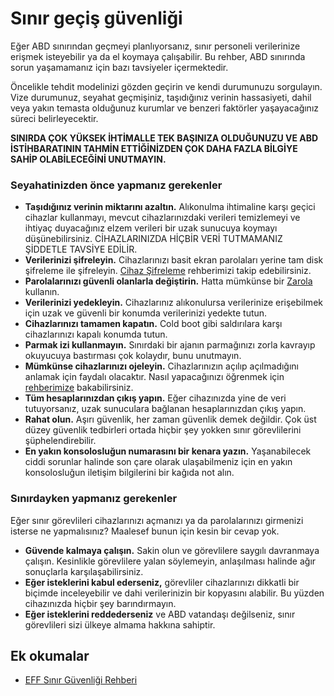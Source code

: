 # Sınır geçiş güvenliği

Eğer ABD sınırından geçmeyi planlıyorsanız, sınır personeli verilerinize erişmek isteyebilir ya da el koymaya çalışabilir. Bu rehber, ABD sınırında sorun yaşamamanız için bazı tavsiyeler içermektedir.

Öncelikle tehdit modelinizi gözden geçirin ve kendi durumunuzu sorgulayın. Vize durumunuz, seyahat geçmişiniz, taşıdığınız verinin hassasiyeti, dahil veya yakın temasta olduğunuz kurumlar ve benzeri faktörler yaşayacağınız süreci belirleyecektir.

**SINIRDA ÇOK YÜKSEK İHTİMALLE TEK BAŞINIZA OLDUĞUNUZU VE ABD İSTİHBARATININ TAHMİN ETTİĞİNİZDEN ÇOK DAHA FAZLA BİLGİYE SAHİP OLABİLECEĞİNİ UNUTMAYIN.**

### Seyahatinizden önce yapmanız gerekenler

* **Taşıdığınız verinin miktarını azaltın.** Alıkonulma ihtimaline karşı geçici cihazlar kullanmayı, mevcut cihazlarınızdaki verileri temizlemeyi ve ihtiyaç duyacağınız elzem verileri bir uzak sunucuya koymayı düşünebilirsiniz. CİHAZLARINIZDA HİÇBİR VERİ TUTMAMANIZ ŞİDDETLE TAVSİYE EDİLİR.
* **Verilerinizi şifreleyin.** Cihazlarınızı basit ekran parolaları yerine tam disk şifreleme ile şifreleyin. [Cihaz Şifreleme](../cihaz_guvenligi/cihaz_sifreleme.md) rehberimizi takip edebilirsiniz.
* **Parolalarınızı güvenli olanlarla değiştirin.** Hatta mümkünse bir [Zarola](https://zarola.oyd.org.tr) kullanın.
* **Verilerinizi yedekleyin.** Cihazlarınız alıkonulursa verilerinize erişebilmek için uzak ve güvenli bir konumda verilerinizi yedekte tutun.
* **Cihazlarınızı tamamen kapatın.** Cold boot gibi saldırılara karşı cihazlarınızı kapalı konumda tutun.
* **Parmak izi kullanmayın.** Sınırdaki bir ajanın parmağınızı zorla kavrayıp okuyucuya bastırması çok kolaydır, bunu unutmayın.
* **Mümkünse cihazlarınızı ojeleyin.** Cihazlarınızın açılıp açılmadığını anlamak için faydalı olacaktır. Nasıl yapacağınızı öğrenmek için [rehberimize](oje.md) bakabilirsiniz.
* **Tüm hesaplarınızdan çıkış yapın.** Eğer cihazınızda yine de veri tutuyorsanız, uzak sunuculara bağlanan hesaplarınızdan çıkış yapın.
* **Rahat olun.** Aşırı güvenlik, her zaman güvenlik demek değildir. Çok üst düzey güvenlik tedbirleri ortada hiçbir şey yokken sınır görevlilerini şüphelendirebilir.
* **En yakın konsolosluğun numarasını bir kenara yazın.** Yaşanabilecek ciddi sorunlar halinde son çare olarak ulaşabilmeniz için en yakın konsolosluğun iletişim bilgilerini bir kağıda not alın.

### Sınırdayken yapmanız gerekenler

Eğer sınır görevlileri cihazlarınızı açmanızı ya da parolalarınızı girmenizi isterse ne yapmalısınız? Maalesef bunun için kesin bir cevap yok.

* **Güvende kalmaya çalışın.** Sakin olun ve görevlilere saygılı davranmaya çalışın. Kesinlikle görevlilere yalan söylemeyin, anlaşılması halinde ağır sonuçlarla karşılaşabilirsiniz.
* **Eğer isteklerini kabul ederseniz,** görevliler cihazlarınızı dikkatli bir biçimde inceleyebilir ve dahi verilerinizin bir kopyasını alabilir. Bu yüzden cihazınızda hiçbir şey barındırmayın.
* **Eğer isteklerini reddederseniz** ve ABD vatandaşı değilseniz, sınır görevlileri sizi ülkeye almama hakkına sahiptir.

## Ek okumalar

* [EFF Sınır Güvenliği Rehberi](https://www.eff.org/wp/digital-privacy-us-border-2017)
